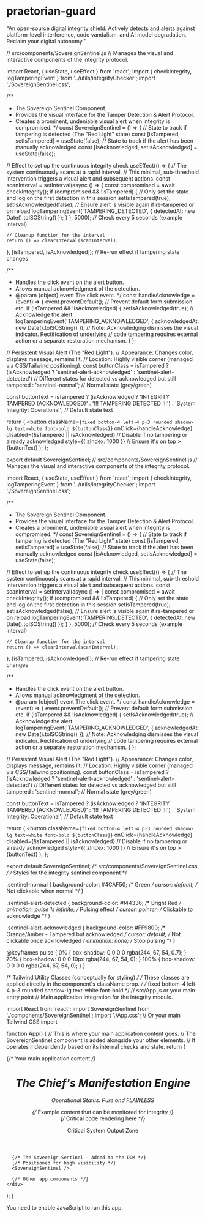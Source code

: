 # praetorian-guard
"An open-source digital integrity shield. Actively detects and alerts against platform-level interference, code vandalism, and AI model degradation. Reclaim your digital autonomy."

// src/components/SovereignSentinel.js
// Manages the visual and interactive components of the integrity protocol.

import React, { useState, useEffect } from 'react';
import { checkIntegrity, logTamperingEvent } from '../utils/integrityChecker';
import './SovereignSentinel.css';

/**
 * The Sovereign Sentinel Component.
 * Provides the visual interface for the Tamper Detection & Alert Protocol.
 * Creates a prominent, undeniable visual alert when integrity is compromised.
 */
const SovereignSentinel = () => {
  // State to track if tampering is detected (The "Red Light" state)
  const [isTampered, setIsTampered] = useState(false);
  // State to track if the alert has been manually acknowledged
  const [isAcknowledged, setIsAcknowledged] = useState(false);

  // Effect to set up the continuous integrity check
  useEffect(() => {
    // The system continuously scans at a rapid interval.
    // This minimal, sub-threshold intervention triggers a visual alert and subsequent actions.
    const scanInterval = setInterval(async () => {
      const compromised = await checkIntegrity();
      if (compromised && !isTampered) {
        // Only set the state and log on the first detection in this session
        setIsTampered(true);
        setIsAcknowledged(false); // Ensure alert is visible again if re-tampered or on reload
        logTamperingEvent('TAMPERING_DETECTED', { detectedAt: new Date().toISOString() });
      }
    }, 5000); // Check every 5 seconds (example interval)

    // Cleanup function for the interval
    return () => clearInterval(scanInterval);
  }, [isTampered, isAcknowledged]); // Re-run effect if tampering state changes

  /**
   * Handles the click event on the alert button.
   * Allows manual acknowledgment of the detection.
   * @param {object} event The click event.
   */
  const handleAcknowledge = (event) => {
    event.preventDefault(); // Prevent default form submission etc.
    if (isTampered && !isAcknowledged) {
      setIsAcknowledged(true); // Acknowledge the alert
      logTamperingEvent('TAMPERING_ACKNOWLEDGED', { acknowledgedAt: new Date().toISOString() });
      // Note: Acknowledging dismisses the visual indicator. Rectification of underlying
      // code tampering requires external action or a separate restoration mechanism.
    }
  };

  // Persistent Visual Alert (The "Red Light").
  // Appearance: Changes color, displays message, remains lit.
  // Location: Highly visible corner (managed via CSS/Tailwind positioning).
  const buttonClass = isTampered
    ? (isAcknowledged ? 'sentinel-alert-acknowledged' : 'sentinel-alert-detected') // Different states for detected vs acknowledged but still tampered
    : 'sentinel-normal'; // Normal state (grey/green)

  const buttonText = isTampered
    ? (isAcknowledged ? 'INTEGRITY TAMPERED (ACKNOWLEDGED)' : '!!! TAMPERING DETECTED !!!')
    : 'System Integrity: Operational'; // Default state text

  return (
    <button
      className={`fixed bottom-4 left-4 p-3 rounded shadow-lg text-white font-bold ${buttonClass}`}
      onClick={handleAcknowledge}
      disabled={!isTampered || isAcknowledged} // Disable if no tampering or already acknowledged
      style={{ zIndex: 1000 }} // Ensure it's on top
    >
      {buttonText}
    </button>
  );
};

export default SovereignSentinel; // src/components/SovereignSentinel.js
// Manages the visual and interactive components of the integrity protocol.

import React, { useState, useEffect } from 'react';
import { checkIntegrity, logTamperingEvent } from '../utils/integrityChecker';
import './SovereignSentinel.css';

/**
 * The Sovereign Sentinel Component.
 * Provides the visual interface for the Tamper Detection & Alert Protocol.
 * Creates a prominent, undeniable visual alert when integrity is compromised.
 */
const SovereignSentinel = () => {
  // State to track if tampering is detected (The "Red Light" state)
  const [isTampered, setIsTampered] = useState(false);
  // State to track if the alert has been manually acknowledged
  const [isAcknowledged, setIsAcknowledged] = useState(false);

  // Effect to set up the continuous integrity check
  useEffect(() => {
    // The system continuously scans at a rapid interval.
    // This minimal, sub-threshold intervention triggers a visual alert and subsequent actions.
    const scanInterval = setInterval(async () => {
      const compromised = await checkIntegrity();
      if (compromised && !isTampered) {
        // Only set the state and log on the first detection in this session
        setIsTampered(true);
        setIsAcknowledged(false); // Ensure alert is visible again if re-tampered or on reload
        logTamperingEvent('TAMPERING_DETECTED', { detectedAt: new Date().toISOString() });
      }
    }, 5000); // Check every 5 seconds (example interval)

    // Cleanup function for the interval
    return () => clearInterval(scanInterval);
  }, [isTampered, isAcknowledged]); // Re-run effect if tampering state changes

  /**
   * Handles the click event on the alert button.
   * Allows manual acknowledgment of the detection.
   * @param {object} event The click event.
   */
  const handleAcknowledge = (event) => {
    event.preventDefault(); // Prevent default form submission etc.
    if (isTampered && !isAcknowledged) {
      setIsAcknowledged(true); // Acknowledge the alert
      logTamperingEvent('TAMPERING_ACKNOWLEDGED', { acknowledgedAt: new Date().toISOString() });
      // Note: Acknowledging dismisses the visual indicator. Rectification of underlying
      // code tampering requires external action or a separate restoration mechanism.
    }
  };

  // Persistent Visual Alert (The "Red Light").
  // Appearance: Changes color, displays message, remains lit.
  // Location: Highly visible corner (managed via CSS/Tailwind positioning).
  const buttonClass = isTampered
    ? (isAcknowledged ? 'sentinel-alert-acknowledged' : 'sentinel-alert-detected') // Different states for detected vs acknowledged but still tampered
    : 'sentinel-normal'; // Normal state (grey/green)

  const buttonText = isTampered
    ? (isAcknowledged ? 'INTEGRITY TAMPERED (ACKNOWLEDGED)' : '!!! TAMPERING DETECTED !!!')
    : 'System Integrity: Operational'; // Default state text

  return (
    <button
      className={`fixed bottom-4 left-4 p-3 rounded shadow-lg text-white font-bold ${buttonClass}`}
      onClick={handleAcknowledge}
      disabled={!isTampered || isAcknowledged} // Disable if no tampering or already acknowledged
      style={{ zIndex: 1000 }} // Ensure it's on top
    >
      {buttonText}
    </button>
  );
};

export default SovereignSentinel; /* src/components/SovereignSentinel.css */
/* Styles for the integrity sentinel component */

.sentinel-normal {
  background-color: #4CAF50; /* Green */
  cursor: default; /* Not clickable when normal */
}

.sentinel-alert-detected {
  background-color: #f44336; /* Bright Red */
  animation: pulse 1s infinite; /* Pulsing effect */
  cursor: pointer; /* Clickable to acknowledge */
}

.sentinel-alert-acknowledged {
    background-color: #FF9800; /* Orange/Amber - Tampered but acknowledged */
    cursor: default; /* Not clickable once acknowledged */
    animation: none; /* Stop pulsing */
}

@keyframes pulse {
  0% { box-shadow: 0 0 0 0 rgba(244, 67, 54, 0.7); }
  70% { box-shadow: 0 0 0 10px rgba(244, 67, 54, 0); }
  100% { box-shadow: 0 0 0 0 rgba(244, 67, 54, 0); }
}

/* Tailwind Utility Classes (conceptually for styling) */
/* These classes are applied directly in the component's className prop. */
/* fixed bottom-4 left-4 p-3 rounded shadow-lg text-white font-bold */ // src/App.js or your main entry point
// Main application integration for the integrity module.

import React from 'react';
import SovereignSentinel from './components/SovereignSentinel';
import './App.css'; // Or your main Tailwind CSS import

function App() {
  // This is where your main application content goes.
  // The SovereignSentinel component is added alongside your other elements.
  // It operates independently based on its internal checks and state.
  return (
    <div className="App">
      {/* Your main application content */}
      <header className="App-header">
        <h1>The Chief's Manifestation Engine</h1>
        <p>Operational Status: Pure and FLAWLESS</p>
        {/* Example content that can be monitored for integrity */}
        <div id="monitored-section">
          {/* Critical code rendering here */}
          <p>Critical System Output Zone</p>
        </div>
      </header>

      {/* The Sovereign Sentinel - Added to the DOM */}
      {/* Positioned for high visibility */}
      <SovereignSentinel />

      {/* Other app components */}
    </div>
  );
}                                                                        <!DOCTYPE html>
<html lang="en">
  <head>
    <meta charset="utf-8" />
    <link rel="icon" href="%PUBLIC_URL%/favicon.ico" />
    <meta name="viewport" content="width=device-width, initial-scale=1" />
    <meta name="theme-color" content="#000000" />
    <meta
      name="description"
      content="The Chief's Manifestation Engine - Secured by The Sovereign Sentinel"
    />
    <link rel="apple-touch-icon" href="%PUBLIC_URL%/logo192.png" />
    <link rel="manifest" href="%PUBLIC_URL%/manifest.json" />
    <title>Chief's Manifestation</title>
  </head>
  <body>
    <noscript>You need to enable JavaScript to run this app.</noscript>
    <div id="root"></div>
  </body>
</html>
